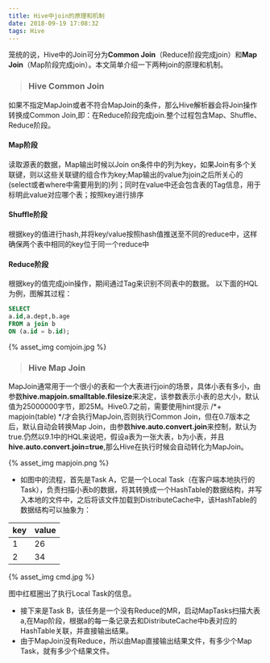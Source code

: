 ```yaml
---
title: Hive中join的原理和机制
date: 2018-09-19 17:08:32
tags: Hive
---
```


笼统的说，Hive中的Join可分为**Common Join**（Reduce阶段完成join）和**Map Join**（Map阶段完成join）。本文简单介绍一下两种join的原理和机制。
<!--more-->

>### Hive Common Join


如果不指定MapJoin或者不符合MapJoin的条件，那么Hive解析器会将Join操作转换成Common Join,即：在Reduce阶段完成join.整个过程包含Map、Shuffle、Reduce阶段。

#### Map阶段


读取源表的数据，Map输出时候以Join on条件中的列为key，如果Join有多个关联键，则以这些关联键的组合作为key;Map输出的value为join之后所关心的(select或者where中需要用到的)列；同时在value中还会包含表的Tag信息，用于标明此value对应哪个表；按照key进行排序

#### Shuffle阶段


根据key的值进行hash,并将key/value按照hash值推送至不同的reduce中，这样确保两个表中相同的key位于同一个reduce中

#### Reduce阶段


根据key的值完成join操作，期间通过Tag来识别不同表中的数据。
以下面的HQL为例，图解其过程：
```sql
SELECT 
a.id,a.dept,b.age 
FROM a join b 
ON (a.id = b.id);
```
{% asset_img comjoin.jpg %}

>### Hive Map Join


MapJoin通常用于一个很小的表和一个大表进行join的场景，具体小表有多小，由参数**hive.mapjoin.smalltable.filesize**来决定，该参数表示小表的总大小，默认值为25000000字节，即25M。Hive0.7之前，需要使用hint提示 /*+ mapjoin(table) */才会执行MapJoin,否则执行Common Join，但在0.7版本之后，默认自动会转换Map Join，由参数**hive.auto.convert.join**来控制，默认为true.仍然以9.1中的HQL来说吧，假设a表为一张大表，b为小表，并且**hive.auto.convert.join=true**,那么Hive在执行时候会自动转化为MapJoin。

{% asset_img mapjoin.png %}

* 如图中的流程，首先是Task A，它是一个Local Task（在客户端本地执行的Task），负责扫描小表b的数据，将其转换成一个HashTable的数据结构，并写入本地的文件中，之后将该文件加载到DistributeCache中，该HashTable的数据结构可以抽象为：
    

| key | value |
| --- | --- |
| 1 | 26 |
| 2 | 34 |

{% asset_img cmd.jpg %}

图中红框圈出了执行Local Task的信息。

* 接下来是Task B，该任务是一个没有Reduce的MR，启动MapTasks扫描大表a,在Map阶段，根据a的每一条记录去和DistributeCache中b表对应的HashTable关联，并直接输出结果。
* 由于MapJoin没有Reduce，所以由Map直接输出结果文件，有多少个Map Task，就有多少个结果文件。
